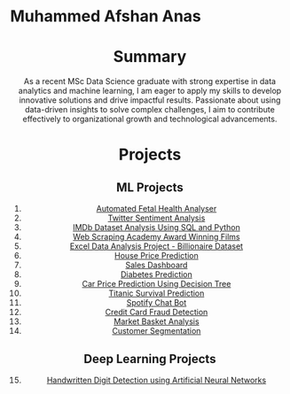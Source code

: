 # Muhammed Afshan Anas
<div align="center">

# Summary
As a recent MSc Data Science graduate with strong expertise in data analytics and machine learning, I am eager to apply my skills to develop innovative solutions and drive impactful results. Passionate about using data-driven insights to solve complex challenges, I aim to contribute effectively to organizational growth and technological advancements.

# Projects

## ML Projects
1. [Automated Fetal Health Analyser](https://github.com/afshan5225/Automated-Fetal-Health-Analyser)
2. [Twitter Sentiment Analysis](https://github.com/afshan5225/Twitter-sentiment-analysis)
3. [IMDb Dataset Analysis Using SQL and Python](https://github.com/afshan5225/IMDb-Dataset-Analysis-Using-SQL-and-Python)
4. [Web Scraping Academy Award Winning Films](https://github.com/afshan5225/Web-Scraping-Academy-Award-Winning-Films)
5. [Excel Data Analysis Project - Billionaire Dataset]([https://github.com/afshan5225/Billionaire-Dataset-analysis-using-excel](https://github.com/afshan5225/Billionaire-Dataset-analysis-using-excel.))
6. [House Price Prediction](https://github.com/afshan5225/House-Price-Prediction)
7. [Sales Dashboard](https://github.com/afshan5225/Sales-Dashboard)
8. [Diabetes Prediction](https://github.com/afshan5225/Diabetes-Prediction)
9. [Car Price Prediction Using Decision Tree](https://github.com/afshan5225/Car-price-prediciton)
10. [Titanic Survival Prediction](https://github.com/afshan5225/Titanic-Survival-dataset)
11. [Spotify Chat Bot](https://github.com/afshan5225/Spotify-Chatbot)
12. [Credit Card Fraud Detection](https://github.com/afshan5225/Credit-card-fraud-detection)
13. [Market Basket Analysis](https://github.com/afshan5225/Market-basket-analysis)
14. [Customer Segmentation](https://github.com/afshan5225/Customer-Segmentation)

## Deep Learning Projects
15. [Handwritten Digit Detection using Artificial Neural Networks](https://github.com/afshan5225/Handwritten-digits-detection-using-ANN)

</div>

